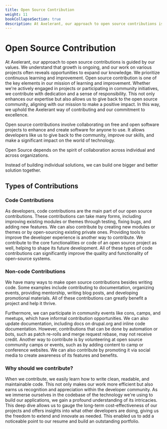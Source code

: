 ```yaml
---
title: Open Source Contribution
weight: 11
bookCollapseSection: true
description: At Axelerant, our approach to open source contributions is guided by our values. We understand that growth is ongoing, and our work on various projects often reveals opportunities to expand our knowledge. We prioritize continuous learning and improvement. Open source contribution is one of the key elements in our mission of learning and improvement. Whether we're actively engaged in projects or participating in community initiatives, we contribute with dedication and a sense of responsibility. This not only enhances our expertise but also allows us to give back to the open source community, aligning with our mission to make a positive impact. In this way, we uphold the Axelerant way of contributing and our commitment to excellence.
---
```


# Open Source Contribution

At Axelerant, our approach to open source contributions is guided by our values. We understand that growth is ongoing, and our work on various projects often reveals opportunities to expand our knowledge. We prioritize continuous learning and improvement. Open source contribution is one of the key elements in our mission of learning and improvement. Whether we're actively engaged in projects or participating in community initiatives, we contribute with dedication and a sense of responsibility. This not only enhances our expertise but also allows us to give back to the open source community, aligning with our mission to make a positive impact. In this way, we uphold the Axelerant way of contributing and our commitment to excellence.

Open source contributions involve collaborating on free and open software projects to enhance and create software for anyone to use. It allows developers like us to give back to the community, improve our skills, and make a significant impact on the world of technology.

Open Source depends on the spirit of collaboration across individual and across organizations.

Instead of building individual solutions, we can build one bigger and better solution together.

## Types of Contributions

### Code Contributions

As developers, code contributions are the main part of our open source contributions. These contributions can take many forms, including improving existing modules or themes through testing, fixing bugs, and adding new features. We can also contribute by creating new modules or themes or by open-sourcing existing private ones. Providing tools to improve the developer experience is another way to contribute. We contribute to the core functionalities or code of an open source project as well, helping to shape its future development. All of these types of code contributions can significantly improve the quality and functionality of open-source systems.

### Non-code Contributions

We have many ways to make open source contributions besides writing code. Some examples include contributing to documentation, organizing events, providing mentorship, writing blog posts, and developing promotional materials. All of these contributions can greatly benefit a project and help it thrive.

Furthermore, we can participate in community events like cons, camps, and meetups, which have informal contribution opportunities. We can also update documentation, including docs on drupal.org and inline code documentation. However, contributions that can be done by automation or bots, such as patch re-rolls and merge request rebase, may not receive credit. Another way to contribute is by volunteering at open source community camps or events, such as by adding content to camp or conference websites. We can also contribute by promoting it via social media to create awareness of its features and benefits.

### Why should we contribute?

When we contribute, we easily learn how to write clean, readable, and maintainable code. This not only makes our work more efficient but also earns us recognition and appreciation within the developer community. As we immerse ourselves in the codebase of the technology we're using to build our applications, we gain a profound understanding of its intricacies. This deep dive allows us to gauge the long-term cost-effectiveness of our projects and offers insights into what other developers are doing, giving us the freedom to extend and innovate as needed. This enabled us to add a noticeable point to our resume and build an outstanding portfolio.
